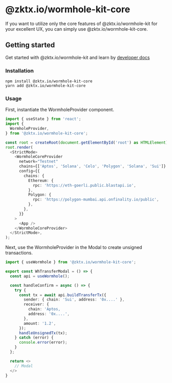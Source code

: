 # @zktx.io/wormhole-kit-core

If you want to utilize only the core features of @zktx.io/wormhole-kit for your excellent UX, you can simply use @zktx.io/wormhole-kit-core.

## Getting started

Get started with @zktx.io/wormhole-kit and learn by [developer docs](https://docs.zktx.io/)

### Installation

```
npm install @zktx.io/wormhole-kit-core
yarn add @zktx.io/wormhole-kit-core
```

### Usage

First, instantiate the WormholeProvider component.

```typescript
import { useState } from 'react';
import {
  WormholeProvider,
} from '@zktx.io/wormhole-kit-core';

const root = createRoot(document.getElementById('root') as HTMLElement);
root.render(
  <StrictMode>
    <WormholeCoreProvider
      network="Testnet"
      chains={['Aptos', 'Solana', 'Celo', 'Polygon', 'Solana', 'Sui']}
      config={{
        chains: {
          Ethereum: {
            rpc: 'https://eth-goerli.public.blastapi.io',
          },
          Polygon: {
            rpc: 'https://polygon-mumbai.api.onfinality.io/public',
          },
        },
      }}
    >
      <App />
    </WormholeCoreProvider>
  </StrictMode>,
);
```

Next, use the WormholeProvider in the Modal to create unsigned transactions.

```typescript
import { useWormhole } from '@zktx.io/wormhole-kit-core';

export const WhTransferModal = () => {
  const api = useWormhole();

  const handleConfirm = async () => {
    try {
      const tx = await api.buildTransferTx({
        sender: { chain: 'Sui', address: '0x....' },
        receiver: {
          chain: 'Aptos,
          address: '0x....',
        },
        amount: '1.2',
      });
      handleUnsignedTx(tx);
    } catch (error) {
      console.error(error);
    }
  };

  return <>
    // Modal
  </>
}
```
